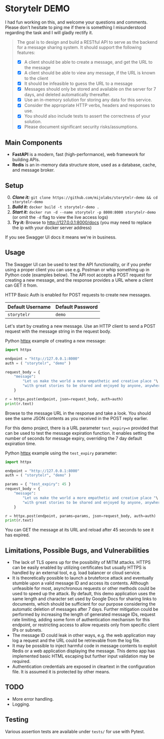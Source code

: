 # Storytelr DEMO

I had fun working on this, and welcome your questions and comments. Please don't hesitate to ping me if there is something I misunderstood regarding the task and I will gladly rectify it.

> The goal is to design and build a RESTful API to serve as the backend for a message sharing system.
> It should support the following features:
> - [x] A client should be able to create a message, and get the URL to the message
> - [x] A client should be able to view any message, if the URL is known to the client
> - [x] It should be infeasible to guess the URL to a message
> - [x] Messages should only be stored and available on the server for 7 days, and deleted automatically thereafter.
> - [x] Use an in-memory solution for storing any data for this service.
> - [x] Consider the appropriate HTTP verbs, headers and responses to use.
> - [x] You should also include tests to assert the correctness of your solution.
> - [x] Please document significant security risks/assumptions.

## Main Components
- **FastAPI** is a modern, fast (high-performance), web framework for building APIs.
- **Redis** is an in-memory data structure store, used as a database, cache, and message broker.

## Setup
0. ***Clone it:*** `git clone https://github.com/mijolabs/storytelr-demo && cd storytelr-demo`
1. ***Build it:*** `docker build -t storytelr-demo .`
2. ***Start it:*** `docker run -d --name storytelr -p 8000:8000 storytelr-demo` (or omit the `-d` flag to view the live access logs)
3. ***Try it:*** Browse to http://127.0.0.1:8000/docs (you may need to replace the ip with your docker server address)

If you see Swagger UI docs it means we're in business.

## Usage
The Swagger UI can be used to test the API functionality, or if you prefer using a proper client you can use e.g. Postman or whip something up in Python code (examples below). The API root accepts a POST request for creating a new message, and the response provides a URL where a client can GET it from.

HTTP Basic Auth is enabled for POST requests to create new messages.

| Default Username | Default Password |
| ----------- | -------- |
| `storytelr` | `demo`   |

Let's start by creating a new message. Use an HTTP client to send a POST request with the message string in the request body. 

Python [httpx](https://github.com/encode/httpx) example of creating a new message:
```python
import httpx

endpoint = "http://127.0.0.1:8000"
auth = ( "storytelr", "demo" )

request_body = {
    "message":
        "Let us make the world a more empathetic and creative place "\
        "with great stories to be shared and enjoyed by anyone, anywhere and anytime."
    }

r = httpx.post(endpoint, json=request_body, auth=auth)
print(r.text)
```
Browse to the message URL in the response and take a look. You should see the same JSON contents as you received in the POST reply earlier.

For this demo project, there is a URL parameter `test_expiry=n` provided that can be used to test the message expiration function. It enables setting the number of seconds for message expiry, overriding the 7 day default expiration time.

Python [httpx](https://github.com/encode/httpx) example using the `test_expiry` parameter:
```python
import httpx

endpoint = "http://127.0.0.1:8000"
auth = ( "storytelr", "demo" )

params = { "test_expiry": 45 }
request_body = { 
    "message":
        "Let us make the world a more empathetic and creative place "\
        "with great stories to be shared and enjoyed by anyone, anywhere and anytime."
    }

r = httpx.post(endpoint, params=params, json=request_body, auth=auth)
print(r.text)
```
You can GET the message at its URL and reload after 45 seconds to see it has expired.

## Limitations, Possible Bugs, and Vulnerabilities
- The lack of TLS opens up for the possibility of MITM attacks. HTTPS can be easily enabled by utilizing certificates but usually HTTPS is handled by an external tool, e.g. load balancer or cloud service.
- It is theoretically possible to launch a bruteforce attack and eventually stumble upon a valid message ID and access its contents. Although unfeasible for most, asynchronous requests or other methods could be used to speed up the attack. By default, this demo application uses the same length and character set used by Google Docs for sharing links to documents, which should be sufficient for our purpose considering the automatic deletion of messages after 7 days. Further mitigation could be performed by increasing the length of generated message IDs, request rate limiting, adding some form of authentication mechanism for this endpoint, or restricting access to allow requests only from specific client IPs or subnets.
- The message ID could leak in other ways, e.g. the web application may log a request and the URL could be retrievable from the log file.
- It may be possible to inject harmful code in message contents to exploit Redis or a web application displaying the message. This demo app has implemented basic HTML escaping but further input validation may be required.
- Authentication credentials are exposed in cleartext in the configuration file. It is assumed it is protected by other means.

## TODO
- More error handling.
- Logging.

## Testing
Various assertion tests are available under `tests/` for use with Pytest.
